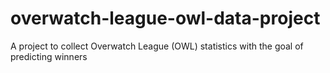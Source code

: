 # overwatch-league-owl-data-project
A project to collect Overwatch League (OWL) statistics with the goal of predicting winners
